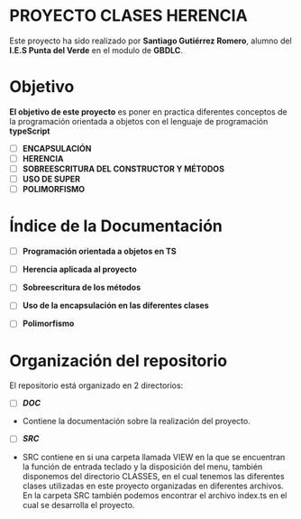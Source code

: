 # PROYECTO CLASES HERENCIA

Este proyecto ha sido realizado por **Santiago Gutiérrez Romero**, alumno del **I.E.S Punta del Verde** en el modulo de **GBDLC**.


# Objetivo

**El objetivo de este proyecto** es poner en practica diferentes conceptos de la programación orientada a objetos con el lenguaje de programación **typeScript**
 - [ ] **ENCAPSULACIÓN**
 - [ ] **HERENCIA**
 - [ ] **SOBREESCRITURA DEL CONSTRUCTOR Y MÉTODOS**
 - [ ] **USO DE SUPER**
 - [ ] **POLIMORFISMO**

# Índice de la Documentación


 - [ ] **Programación orientada a objetos en TS**
 - [ ] **Herencia aplicada al proyecto**
 - [ ] **Sobreescritura de los métodos**
 - [ ] **Uso de la encapsulación en las diferentes clases**
 - [ ] **Polimorfismo**



# Organización del repositorio

El repositorio está organizado en 2 directorios:

 - [ ] ***DOC***
 -  Contiene la documentación sobre la realización del proyecto.
 
 - [ ] ***SRC***
 -  SRC contiene en si una carpeta llamada VIEW en la que se encuentran la función de entrada teclado y la disposición del menu, también disponemos del directorio CLASSES, en el cual tenemos las diferentes clases utilizadas en este proyecto organizadas en diferentes archivos. En la carpeta SRC también podemos encontrar el archivo index.ts en el cual se desarrolla el proyecto.
